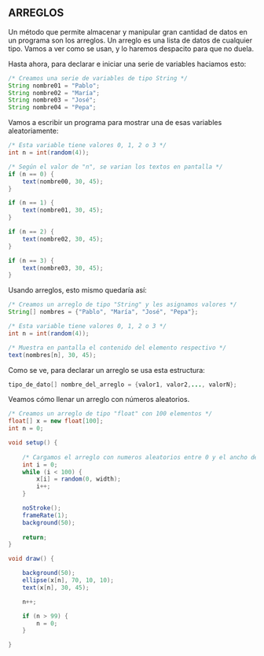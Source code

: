 ## ARREGLOS

Un método que permite almacenar y manipular gran cantidad de datos en un programa son los arreglos. Un arreglo es una lista de datos de cualquier tipo. Vamos a ver como se usan, y lo haremos despacito para que no duela.

Hasta ahora, para declarar e iniciar una serie de variables haciamos esto:

```java
/* Creamos una serie de variables de tipo String */
String nombre01 = "Pablo";
String nombre02 = "María";
String nombre03 = "José";
String nombre04 = "Pepa";
```

Vamos a escribir un programa para mostrar una de esas variables aleatoriamente:

```java
/* Esta variable tiene valores 0, 1, 2 o 3 */
int n = int(random(4));

/* Según el valor de "n", se varian los textos en pantalla */
if (n == 0) {
    text(nombre00, 30, 45);
}

if (n == 1) {
    text(nombre01, 30, 45);
}

if (n == 2) {
    text(nombre02, 30, 45);
}

if (n == 3) {
    text(nombre03, 30, 45);
}
```

Usando arreglos, esto mismo quedaría así:

```java
/* Creamos un arreglo de tipo "String" y les asignamos valores */
String[] nombres = {"Pablo", "María", "José", "Pepa"};

/* Esta variable tiene valores 0, 1, 2 o 3 */
int n = int(random(4));

/* Muestra en pantalla el contenido del elemento respectivo */
text(nombres[n], 30, 45);
```

Como se ve, para declarar un arreglo se usa esta estructura:

```java
tipo_de_dato[] nombre_del_arreglo = {valor1, valor2,..., valorN};
```

Veamos cómo llenar un arreglo con números aleatorios.

```java
/* Creamos un arreglo de tipo "float" con 100 elementos */
float[] x = new float[100];
int n = 0;

void setup() {
    
    /* Cargamos el arreglo con numeros aleatorios entre 0 y el ancho de la ventana */
    int i = 0;
    while (i < 100) {
        x[i] = random(0, width);
        i++;
    }

    noStroke();
    frameRate(1);
    background(50);
    
    return;
}

void draw() {

    background(50);
    ellipse(x[n], 70, 10, 10);
    text(x[n], 30, 45);

    n++;

    if (n > 99) {
        n = 0;
    }

}
```